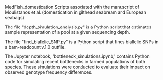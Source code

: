 MedFish_domestication
Scripts associated with the manuscript of Moulistanos et al. (domestication in gilthead seabream and European seabags)

The file "depth_simulation_analysis.py" is a Python script that estimates sample representation of a pool at a given sequencing depth.

The file "find_biallelic_SNP.py" is a Python script that finds biallelic SNPs in a bam-readcount v.1.0 outfile.

The Jupyter notebook, 'bottleneck_simulations.ipynb,' contains Python code for simulating recent bottlenecks in farmed populations of both species. These simulations were conducted to evaluate their impact on observed genotype frequency differences.
